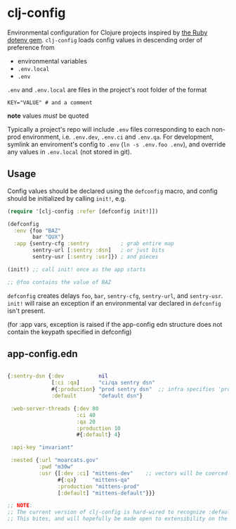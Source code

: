 # clj-config

Environmental configuration for Clojure projects inspired by
[the Ruby dotenv gem](https://github.com/bkeepers/dotenv).
`clj-config` loads config values in descending order of preference from

* environmental variables
* `.env.local`
* `.env`

`.env` and `.env.local` are files in the project's root folder of the
format

```shell
KEY="VALUE" # and a comment
```
**note** values *must* be quoted


Typically a project's repo will include `.env` files corresponding to
each non-prod environment, i.e. `.env.dev`, `.env.ci` and `.env.qa`.
For development, symlink an enviroment's config  to `.env` (`ln -s .env.foo .env`),
and override any values in `.env.local` (not stored in git).

## Usage

Config values should be declared using the `defconfig` macro, and
config should be initialized by calling `init!`, e.g.

```clojure
(require '[clj-config :refer [defconfig init!]])

(defconfig
  :env {foo "BAZ"
        bar "QUX"}
  :app {sentry-cfg :sentry          ; grab entire map
        sentry-url [:sentry :dsn]   ; or just bits
        sentry-usr [:sentry :usr]}) ; and pieces

(init!) ;; call init! once as the app starts

;; @foo contains the value of BAZ
```

`defconfig` creates delays `foo`, `bar`, `sentry-cfg`, `sentry-url`, and `sentry-usr`.
`init!` will raise an exception if an environmental var declared in `defconfig` isn't
present.

(for :app vars, exception is raised if the app-config edn structure does not 
 contain the keypath specified in defconfig)



## app-config.edn

```clojure

{:sentry-dsn {:dev           nil
              [:ci :qa]      "ci/qa sentry dsn"
              #{:production} "prod sentry dsn"  ;; infra specifies 'production'
              :default       "default dsn"}

 :web-server-threads {:dev 80
                      :ci 40
                      :qa 20
                      :production 10
                      #{:default} 4}

 :api-key "invariant"

 :nested {:url "moarcats.gov"
          :pwd "m30w"
          :usr {[:dev :ci] "mittens-dev"    ;; vectors will be coerced to sets
                #{:qa}     "mittens-qa"
                :production "mittens-prod"
                [:default] "mittens-default"}}}

;; NOTE:
;; The current version of clj-config is hard-wired to recognize :default as a fall-back.
;; This bites, and will hopefully be made open to extensibility on the next go-round.

```